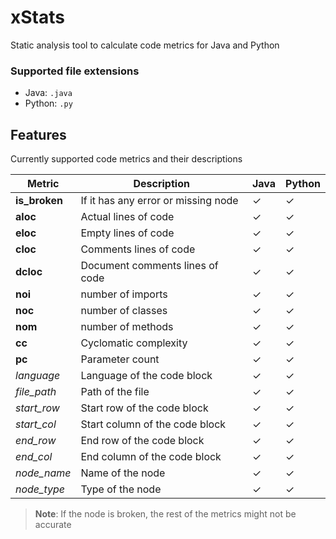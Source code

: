 # xStats

Static analysis tool to calculate code metrics for Java and Python

### Supported file extensions

- Java: `.java`
- Python: `.py`

## Features

Currently supported code metrics and their descriptions

| Metric        | Description                         | Java    | Python  |
| ------------- | ----------------------------------- | ------- | ------- |
| **is_broken** | If it has any error or missing node | &check; | &check; |
| **aloc**      | Actual lines of code                | &check; | &check; |
| **eloc**      | Empty lines of code                 | &check; | &check; |
| **cloc**      | Comments lines of code              | &check; | &check; |
| **dcloc**     | Document comments lines of code     | &check; | &check; |
| **noi**       | number of imports                   | &check; | &check; |
| **noc**       | number of classes                   | &check; | &check; |
| **nom**       | number of methods                   | &check; | &check; |
| **cc**        | Cyclomatic complexity               | &check; | &check; |
| **pc**        | Parameter count                     | &check; | &check; |
| _language_    | Language of the code block          | &check; | &check; |
| _file_path_   | Path of the file                    | &check; | &check; |
| _start_row_   | Start row of the code block         | &check; | &check; |
| _start_col_   | Start column of the code block      | &check; | &check; |
| _end_row_     | End row of the code block           | &check; | &check; |
| _end_col_     | End column of the code block        | &check; | &check; |
| _node_name_   | Name of the node                    | &check; | &check; |
| _node_type_   | Type of the node                    | &check; | &check; |

> **Note**: If the node is broken, the rest of the metrics might not be accurate
